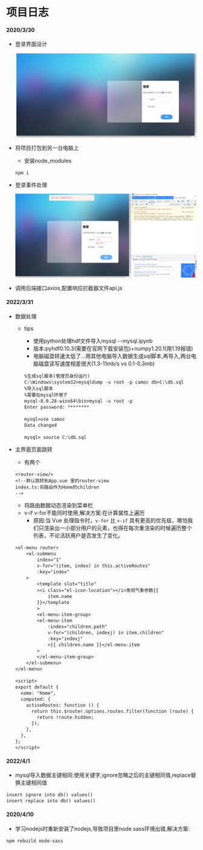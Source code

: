 # 项目日志

#### 2020/3/30

- 登录界面设计

  ![](./pics/Login.png)

- 将项目打包到另一台电脑上

  - 安装node_modules

  ```shell
  npm i
  ```

- 登录事件处理

  ![](./pics/LoginErrorMessage.png)

- 调用后端接口axios,配置响应拦截器文件api.js

#### 2022/3/31

- 数据处理

  - tips

    - 使用python处理hdf文件导入mysql --mysql.ipynb
    - 版本:pyhdf0.10.3(需要在官网下载安装包)+numpy1.20.1(用1.19报错)
    - 电脑磁盘转速太低了...用其他电脑导入数据生成sql脚本,再导入,两台电脑磁盘读写速度相差很大(1.3-11mb/s vs 0.1-0.3mb)

    ```shell
    %生成sql脚本(管理员身份运行)
    C:\Windows\system32>mysqldump -u root -p camoc db>C:\db.sql
    %导入sql脚本
    %需要在mysql环境下
    mysql-8.0.28-winx64\bin>mysql -u root -p
    Enter password: ********
    
    mysql>use camoc
    Data changed
    
    mysql> source C:\db.sql
    ```
    
    

- 主界面页面跳转

  - 有两个

  ```vue
  <router-view/>
  <!--默认跳转到App.vue 里的router-view
  index.ts:将路由作为Home的children
  -->
  ```
  - 将路由数据动态渲染到菜单栏
  - v-if v-for不能同时使用,解决方案:在计算属性上遍历
    - 原因:当 Vue 处理指令时，`v-for` 比 `v-if` 具有更高的优先级，哪怕我们只渲染出一小部分用户的元素，也得在每次重渲染的时候遍历整个列表，不论活跃用户是否发生了变化。
  
  ```vue
  <el-menu router>
      <el-submenu
          index="1"
          v-for="(item, index) in this.activeRoutes"
          :key="index"
      >
          <template slot="title"
          ><i class="el-icon-location"></i>常规气象参数{{
              item.name
          }}</template
          >
          <el-menu-item-group>
          <el-menu-item
              :index="children.path"
              v-for="(children, indexj) in item.children"
              :key="indexj"
              >{{ children.name }}</el-menu-item
          >
          </el-menu-item-group>
      </el-submenu>
  </el-menu>
  
  <script>
  export default {
    name: "Home",
    computed: {
      activeRoutes: function () {
        return this.$router.options.routes.filter(function (route) {
          return !route.hidden;
        });
      },
    },
  };
  </script>
  ```
  
  

#### 2022/4/1

- mysql导入数据主键相同:使用关键字,ignore忽略之后的主键相同值,replace替换主键相同值

```mysql
insert ignore into db() values()
insert replace into db() values()
```

#### 2020/4/10

- 学习nodejs时重新安装了nodejs,导致项目里node sass环境出错,解决方案:

```shell
npm rebuild node-sass
```



